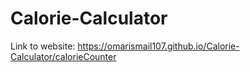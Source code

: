 # Calorie-Calculator

Link to website:
https://omarismail107.github.io/Calorie-Calculator/calorieCounter
